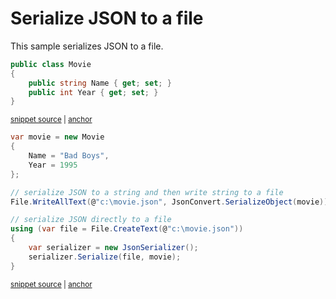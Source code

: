 # Serialize JSON to a file

This sample serializes JSON to a file.

<!-- snippet: SerializeWithJsonSerializerToFileTypes -->
<a id='snippet-serializewithjsonserializertofiletypes'></a>
```cs
public class Movie
{
    public string Name { get; set; }
    public int Year { get; set; }
}
```
<sup><a href='/src/Tests/Documentation/Samples/Serializer/SerializeWithJsonSerializerToFile.cs#L32-L38' title='Snippet source file'>snippet source</a> | <a href='#snippet-serializewithjsonserializertofiletypes' title='Start of snippet'>anchor</a></sup>
<!-- endSnippet -->

<!-- snippet: SerializeWithJsonSerializerToFileUsage -->
<a id='snippet-serializewithjsonserializertofileusage'></a>
```cs
var movie = new Movie
{
    Name = "Bad Boys",
    Year = 1995
};

// serialize JSON to a string and then write string to a file
File.WriteAllText(@"c:\movie.json", JsonConvert.SerializeObject(movie));

// serialize JSON directly to a file
using (var file = File.CreateText(@"c:\movie.json"))
{
    var serializer = new JsonSerializer();
    serializer.Serialize(file, movie);
}
```
<sup><a href='/src/Tests/Documentation/Samples/Serializer/SerializeWithJsonSerializerToFile.cs#L43-L59' title='Snippet source file'>snippet source</a> | <a href='#snippet-serializewithjsonserializertofileusage' title='Start of snippet'>anchor</a></sup>
<!-- endSnippet -->
